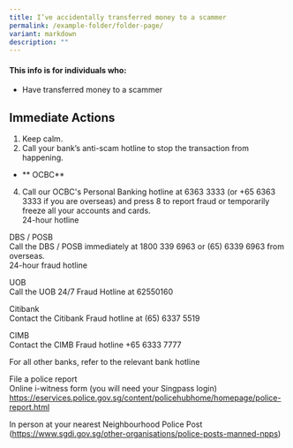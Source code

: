 ```yaml
---
title: I’ve accidentally transferred money to a scammer
permalink: /example-folder/folder-page/
variant: markdown
description: ""
---
```

#### This info is for individuals who:  
* Have transferred money to a scammer

## Immediate Actions  
1. Keep calm. 
2. Call your bank’s anti-scam hotline to stop the transaction from happening.
* ** OCBC**
4. Call our OCBC's Personal Banking hotline at 6363 3333 (or +65 6363 3333 if you are overseas) and press 8 to report fraud or temporarily freeze all your accounts and cards.  
24-hour hotline  
  
DBS / POSB  
Call the DBS / POSB immediately at 1800 339 6963 or (65) 6339 6963 from overseas.  
24-hour fraud hotline  
  
UOB  
Call the UOB 24/7 Fraud Hotline at 62550160  
  
Citibank  
Contact the Citibank Fraud hotline at (65) 6337 5519  
  
CIMB  
Contact the CIMB Fraud hotline +65 6333 7777  
  
For all other banks, refer to the relevant bank hotline  
  
  
File a police report  
Online i-witness form (you will need your Singpass login)  
https://eservices.police.gov.sg/content/policehubhome/homepage/police-report.html  
  
In person at your nearest Neighbourhood Police Post  
(https://www.sgdi.gov.sg/other-organisations/police-posts-manned-npps)